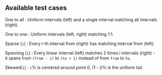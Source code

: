 

## Available test cases
One to all
: Uniform intervals (left) and a single interval matching all intervals (right).

One to one
: Uniform intervals (left, right) matching 1:1.

Sparse (`i`)
: Every i-th interval from (right) has matching interval from (left).

Spanning (`i`)
: Every linear interval (left) matches 2 times i intervals (right) - it spans from `(from - i)` to `(to + 1)` instead
of from `from` to `to`. 

Skewed(`i`)
: `i`% is centered around point 0, (1 - i)% is the uniform tail.